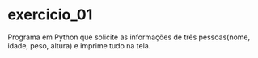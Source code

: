 # exercicio_01
Programa em Python que solicite as informações de três pessoas(nome, idade, peso, altura) e imprime tudo na tela.
